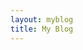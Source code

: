 ```yaml
---
layout: myblog
title: My Blog
---
```


<html lang="en">
<head>
  <meta charset="UTF-8">
  <meta name="viewport" content="width=device-width, initial-scale=1.0">
  <title>My Blog</title>
  <style>
    #feed {
        display: flex;
        flex-wrap: wrap;
        justify-content: center; /* 가로 간격을 균등하게 분배하여 정렬 */
        column-gap:30px;
        row-gap: 50px;
    }
    @media screen and (max-width: 1000px) {
    #feed {
        display: flex;
        justify-content: center; /* 가로 간격을 균등하게 분배하여 정렬 */
      }
    }

  </style>
</head>
<body>

<section class="section">

<!-- velog feed api -->

<div id="feed"></div>
<script>
  fetch('https://velogfeed.vercel.app/api/feed?username=dksduddnr33&postnum=6')
    .then(res => res.json())
    .then(postinfoList => {
      const feedElement = document.getElementById('feed');
      postinfoList.forEach((postinfo) => {
        const url = postinfo.url;
        const cardHtml = `
          <div style="text-align: center;">
            <a href="${url}" target="_blank">${postinfo.svg}</a>
          </div>
        `;
        feedElement.innerHTML += cardHtml;
      });
      const svgs = document.querySelectorAll('#feed svg');
      svgs.forEach(svg => {
        const newWidth = 100;
        const newHeight = 50;
        const viewBoxAttr = svg.getAttribute('viewBox');
        const viewBoxValues = viewBoxAttr.split(' ');
        const svgWidth = parseFloat(viewBoxValues[2]);
        const svgHeight = parseFloat(viewBoxValues[3]);
        const widthRatio = newWidth / svgWidth;
        const heightRatio = newHeight / svgHeight;
        const newViewBox = `0 0 ${svgWidth * widthRatio} ${svgHeight * heightRatio}`;
        svg.setAttribute('viewBox', newViewBox);
        svg.setAttribute('width', newWidth);
        svg.setAttribute('height', newHeight);
      });
    })
    .catch(error => console.error(error));
</script>

<!-- velog feed api end -->


